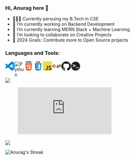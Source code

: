 ### Hi, Anurag here 👋


- 👨🏻‍🎓 Currently persuing my B.Tech in CSE
- 🔭 I’m currently working on Backend Development
- 🌱 I’m currently learning MERN Stack + Machine Learning
- 👯 I’m looking to collaborate on Creative Projects
- 🥅 2024 Goals: Contribute more to Open Source projects
<!-- - 🤔 I’m looking for help with ... 
- 💬 Ask me about ...-->

<!-- - 😄 Pronouns: ...
- ⚡ Fun fact: ... -->


### Languages and Tools:

<img align="left" alt="Visual Studio Code" width="30px" src="https://raw.githubusercontent.com/github/explore/80688e429a7d4ef2fca1e82350fe8e3517d3494d/topics/visual-studio-code/visual-studio-code.png" />
<img align="left" alt="Python" width="30px" src="https://i.imgur.com/gnK58k4.png">
<img align="left" alt="HTML5" width="30px" src="https://raw.githubusercontent.com/github/explore/80688e429a7d4ef2fca1e82350fe8e3517d3494d/topics/html/html.png" />
<img align="left" alt="CSS3" width="30px" src="https://raw.githubusercontent.com/github/explore/80688e429a7d4ef2fca1e82350fe8e3517d3494d/topics/css/css.png" />
<img align="left" alt="JavaScript" width="30px" src="https://raw.githubusercontent.com/github/explore/80688e429a7d4ef2fca1e82350fe8e3517d3494d/topics/javascript/javascript.png" />
<img align="left" alt="Git" width="30px" src="https://raw.githubusercontent.com/github/explore/80688e429a7d4ef2fca1e82350fe8e3517d3494d/topics/git/git.png" />
<img align="left" alt="GitHub" width="30px" src="https://raw.githubusercontent.com/github/explore/78df643247d429f6cc873026c0622819ad797942/topics/github/github.png" />
<img align="left" alt="Terminal" width="30px" src="https://raw.githubusercontent.com/github/explore/80688e429a7d4ef2fca1e82350fe8e3517d3494d/topics/terminal/terminal.png" />

<br/>
<br/><br/>

<img align="center" src="https://github-readme-stats.vercel.app/api?username=AnuragDev21&count_private=true&show_icons=true&theme=tokyonight" />

<figure><embed src="https://wakatime.com/share/@fa32d3c2-815a-4929-a9ab-ef825ee879e0/befe0b8c-0c21-492c-8fbc-9f3b8659d9a0.svg"></embed></figure>

<img align="center" src="https://github-readme-stats.vercel.app/api/top-langs/?username=AnuragDev21&layout=compact&theme=react&count_private=false" />

![Anurag's Streak](https://github-readme-streak-stats.herokuapp.com/?user=AnuragDev21&theme=nightowl&hide_border=true)
